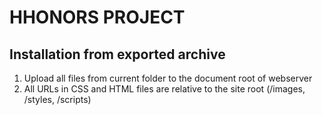 HHONORS PROJECT
==============


## Installation from exported archive

1. Upload all files from current folder to the document root of webserver
2. All URLs in CSS and HTML files are relative to the site root (/images, /styles, /scripts)
